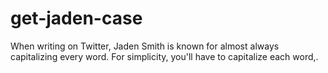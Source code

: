 # get-jaden-case
When writing on Twitter, Jaden Smith is known for almost always capitalizing every word. For simplicity, you'll have to capitalize each word,.
